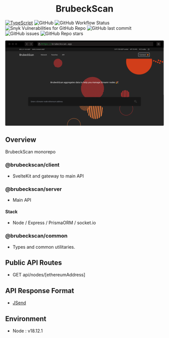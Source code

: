 # <div align="center">BrubeckScan</div>

[![TypeScript](https://badgen.net/badge/icon/typescript?icon=typescript&label)](https://typescriptlang.org) ![GitHub](https://img.shields.io/github/license/adamphivo/brubeckapi) ![GitHub Workflow Status](https://img.shields.io/github/actions/workflow/status/adamphivo/brubeckapi/main.yml?branch=main) ![Snyk Vulnerabilities for GitHub Repo](https://img.shields.io/snyk/vulnerabilities/github/adamphivo/brubeckapi) ![GitHub last commit](https://img.shields.io/github/last-commit/adamphivo/brubeckAPI) ![GitHub issues](https://img.shields.io/github/issues/adamphivo/brubeckAPI) ![GitHub Repo stars](https://img.shields.io/github/stars/adamphivo/brubeckAPI?style=social)

![alt text](./SCREEN.png)

## Overview

BrubeckScan monorepo

### @brubeckscan/client

- SvelteKit and gateway to main API

### @brubeckscan/server

- Main API

#### Stack

- Node / Express / PrismaORM / socket.io

### @brubeckscan/common

- Types and common utilitaries.

## Public API Routes

- GET api/nodes/[ethereumAddress]

## API Response Format

- [JSend](https://github.com/omniti-labs/jsend)

## Environment

- Node : v18.12.1

